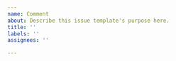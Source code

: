 ```yaml
---
name: Comment
about: Describe this issue template's purpose here.
title: ''
labels: ''
assignees: ''

---
```



